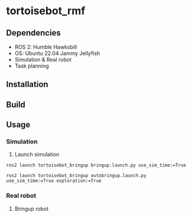 # tortoisebot_rmf

## Dependencies
- ROS 2: Humble Hawksbill
- OS: Ubuntu 22.04 Jammy Jellyfish
- Simulation & Real robot
- Task planning

## Installation

## Build

## Usage

### Simulation
1. Launch simulation
```
ros2 launch tortoisebot_bringup bringup.launch.py use_sim_time:=True
```

```
ros2 launch tortoisebot_bringup autobringup.launch.py use_sim_time:=True exploration:=True
```

### Real robot

1. Bringup robot
